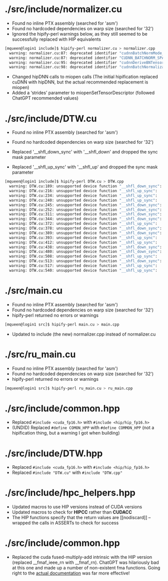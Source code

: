 # ./src/include/normalizer.cu

- Found no inline PTX assembly (searched for 'asm')
- Found no hardcoded dependencies on warp size (searched for '32')
- Ignored the hipify-perl warnings below, as they still seemed to be successfully replaced with HIP equivalents

```bash
[mqueen@login1 include]$ hipify-perl normalizer.cu > normalizer.cpp
  warning: normalizer.cu:87: deprecated identifier "cudnnBatchNormMode_t" since CUDNN 9.0.0
  warning: normalizer.cu:87: deprecated identifier "CUDNN_BATCHNORM_SPATIAL" since CUDNN 9.0.0
  warning: normalizer.cu:95: deprecated identifier "cudnnDeriveBNTensorDescriptor" since CUDNN 9.0.0
  warning: normalizer.cu:98: deprecated identifier "cudnnBatchNormalizationForwardTraining" since CUDNN 9.0.0
```

  - Changed hipDNN calls to miopen calls (The initial hipification replaced cuDNN with hipDNN, but the actual recommended replacement is miopen)
  - Added a ‘strides’ parameter to miopenSetTensorDescriptor (followed ChatGPT recommended values)

# ./src/include/DTW.cu

- Found no inline PTX assembly (searched for 'asm')
- Found no hardcoded dependencies on warp size (searched for '32')


- Replaced '__shfl_down_sync' with '__shfl_down' and dropped the sync mask parameter
- Replaced '__shfl_up_sync' with '__shfl_up' and dropped the sync mask parameter


```bash
[mqueen@login1 include]$ hipify-perl DTW.cu > DTW.cpp
  warning: DTW.cu:189: unsupported device function "__shfl_down_sync":     new_query_val = __shfl_down_sync(ALL, new_query_val, 1);
  warning: DTW.cu:216: unsupported device function "__shfl_up_sync":         min_segment = __shfl_up_sync((ALL), min_segment, 1);
  warning: DTW.cu:234: unsupported device function "__shfl_up_sync":       query_val = __shfl_up_sync(ALL, query_val, 1);
  warning: DTW.cu:240: unsupported device function "__shfl_up_sync":       penalty_left = __shfl_up_sync(ALL, penalty_here[SEGMENT_SIZE - 1], 1);
  warning: DTW.cu:245: unsupported device function "__shfl_down_sync":       new_query_val = __shfl_down_sync(ALL, new_query_val, 1);
  warning: DTW.cu:252: unsupported device function "__shfl_down_sync":           __shfl_down_sync(ALL, last_col_penalty_shuffled, 1);
  warning: DTW.cu:311: unsupported device function "__shfl_down_sync":         min_segment = __shfl_down_sync((ALL), min_segment, 31);
  warning: DTW.cu:344: unsupported device function "__shfl_down_sync":       new_query_val = __shfl_down_sync(ALL, new_query_val, 1);
  warning: DTW.cu:372: unsupported device function "__shfl_up_sync":         query_val = __shfl_up_sync(ALL, query_val, 1);
  warning: DTW.cu:378: unsupported device function "__shfl_down_sync":             __shfl_down_sync(ALL, last_col_penalty_shuffled, 1);
  warning: DTW.cu:389: unsupported device function "__shfl_down_sync":         new_query_val = __shfl_down_sync(ALL, new_query_val, 1);
  warning: DTW.cu:393: unsupported device function "__shfl_up_sync":         penalty_left = __shfl_up_sync(ALL, penalty_here[SEGMENT_SIZE - 1], 1);
  warning: DTW.cu:412: unsupported device function "__shfl_up_sync":             min_segment = __shfl_up_sync((ALL), min_segment, 1);
  warning: DTW.cu:438: unsupported device function "__shfl_down_sync":       min_segment = __shfl_down_sync((ALL), min_segment, 31);
  warning: DTW.cu:480: unsupported device function "__shfl_down_sync":     new_query_val = __shfl_down_sync(ALL, new_query_val, 1);
  warning: DTW.cu:508: unsupported device function "__shfl_up_sync":       query_val = __shfl_up_sync(ALL, query_val, 1);
  warning: DTW.cu:513: unsupported device function "__shfl_down_sync":       new_query_val = __shfl_down_sync(ALL, new_query_val, 1);
  warning: DTW.cu:517: unsupported device function "__shfl_up_sync":       penalty_left = __shfl_up_sync(ALL, penalty_here[SEGMENT_SIZE - 1], 1);
  warning: DTW.cu:540: unsupported device function "__shfl_up_sync":           min_segment = __shfl_up_sync((ALL), min_segment, 1);
  ```

  # ./src/main.cu

  - Found no inline PTX assembly (searched for 'asm')
  - Found no hardcoded dependencies on warp size (searched for '32')
  - hipify-perl returned no errors or warnings


  ```bash
  [mqueen@login1 src]$ hipify-perl main.cu > main.cpp
  ```

  - Updated to include (the new) normalizer.cpp instead of normalizer.cu

  # ./src/ru_main.cu

  - Found no inline PTX assembly (searched for 'asm')
  - Found no hardcoded dependencies on warp size (searched for '32')
  - hipify-perl returned no errors or warnings

  ```bash
  [mqueen@login1 src]$ hipify-perl ru_main.cu > ru_main.cpp
  ```

  # ./src/include/common.hpp

  - Replaced `#include <cuda_fp16.h>` with `#include <hip/hip_fp16.h>`
  - (UNDID) Replaced `#define COMON_HPP` with `#define COMMON_HPP` (not a hipification thing, but a warning I got when building)

  # ./src/include/DTW.hpp

  - Replaced `#include <cuda_fp16.h>` with `#include <hip/hip_fp16.h>`
  - Replaced `#include "DTW.cu"` with `#include "DTW.cpp"`

  # ./src/include/hpc_helpers.hpp

  - Updated macros to use HIP versions instead of CUDA versions
  - Updated macros to check for __HIPCC__ rather than __CUDACC__
  - The HIP functions specify that the return values are [[nodiscard]] – wrapped the calls in ASSERTs to check for success

  # ./src/include/common.hpp

  - Replaced the cuda fused-multiply-add  intrinsic with the HIP version (replaced __fmaf_ieee_rn with __fmaf_rn). ChatGPT was hilariously bad at this one and made up a number of non-existent fma functions. Going right to the [actual documentation](https://rocm.docs.amd.com/projects/HIP/en/latest/reference/math_api.html)
 was far more effective! 
